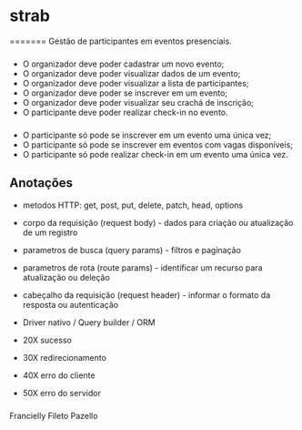 # strab
=======
Gestão de participantes em eventos presenciais. 

###
- O organizador deve poder cadastrar um novo evento; 
- O organizador deve poder visualizar dados de um evento; 
- O organizador deve poder visualizar a lista de participantes; 
- O organizador deve poder se inscrever em um evento; 
- O organizador deve poder visualizar seu crachá de inscrição; 
- O participante deve poder realizar check-in no evento. 


###
- O participante só pode se inscrever em um evento uma única vez;
- O participante só pode se inscrever em eventos com vagas disponíveis;
- O participante só pode realizar check-in em um evento uma única vez.


## Anotações 
- metodos HTTP: get, post, put, delete, patch, head, options
- corpo da requisição (request body) - dados para criação ou atualização de um registro
- parametros de busca (query params) - filtros e paginação
- parametros de rota (route params) - identificar um recurso para atualização ou deleção
- cabeçalho da requisição (request header) - informar o formato da resposta ou autenticação

- Driver nativo / Query builder / ORM

- 20X sucesso
- 30X redirecionamento
- 40X erro do cliente
- 50X erro do servidor


###
Francielly Fileto Pazello
